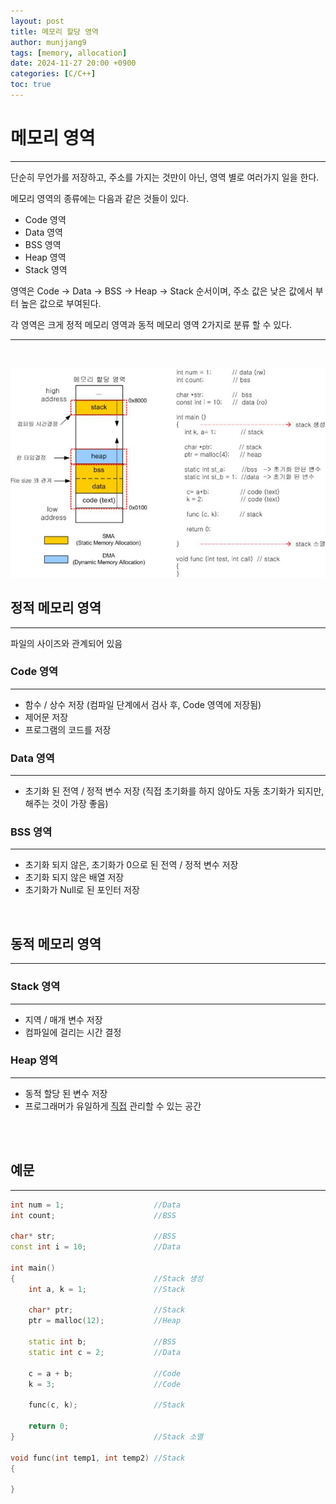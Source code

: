 ```yaml
---
layout: post
title: 메모리 할당 영역
author: munjjang9
tags: [memory, allocation]
date: 2024-11-27 20:00 +0900
categories: [C/C++]
toc: true
---
```


# 메모리 영역
---
단순히 무언가를 저장하고, 주소를 가지는 것만이 아닌, 영역 별로 여러가지 일을 한다.

메모리 영역의 종류에는 다음과 같은 것들이 있다.
- Code 영역
- Data 영역
- BSS 영역
- Heap 영역
- Stack 영역

영역은 Code -> Data -> BSS -> Heap -> Stack 순서이며, 주소 값은 낮은 값에서 부터 높은 값으로 부여된다.

각 영역은 크게 정적 메모리 영역과 동적 메모리 영역 2가지로 분류 할 수 있다.

---
<br>


![Memory-Segments-Image](/assets/images/memory-segments.png)

## 정적 메모리 영역
---

파일의 사이즈와 관계되어 있음

### Code 영역
---
- 함수 / 상수 저장 (컴파일 단계에서 검사 후, Code 영역에 저장됨)
- 제어문 저장
- 프로그램의 코드를 저장

### Data 영역
---
- 초기화 된 전역 / 정적 변수 저장 (직접 초기화를 하지 않아도 자동 초기화가 되지만, 해주는 것이 가장 좋음)

### BSS 영역
---
- 초기화 되지 않은, 초기화가 0으로 된 전역 / 정적 변수 저장
- 초기화 되지 않은 배열 저장
- 초기화가 Null로 된 포인터 저장

<br>

## 동적 메모리 영역
---

### Stack 영역
---
- 지역 / 매개 변수 저장
- 컴파일에 걸리는 시간 결정

### Heap 영역
---
- 동적 할당 된 변수 저장
- 프로그래머가 유일하게 <ins>직접</ins> 관리할 수 있는 공간

<br>
<br>

## 예문
---
```cpp
int num = 1;                    //Data
int count;                      //BSS

char* str;                      //BSS
const int i = 10;               //Data

int main()
{                               //Stack 생성
    int a, k = 1;               //Stack

    char* ptr;                  //Stack
    ptr = malloc(12);           //Heap

    static int b;               //BSS
    static int c = 2;           //Data

    c = a + b;                  //Code
    k = 3;                      //Code

    func(c, k);                 //Stack

    return 0;
}                               //Stack 소멸

void func(int temp1, int temp2) //Stack
{

}
```